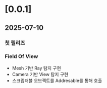 # [0.0.1]
## 2025-07-10
### 첫 릴리즈

### Field Of View
- Mesh 기반 Ray 탐지 구현 
- Camera 기반 View 탐지 구현
- 스크립터블 오브젝트를 Addresable를 통해 호출

